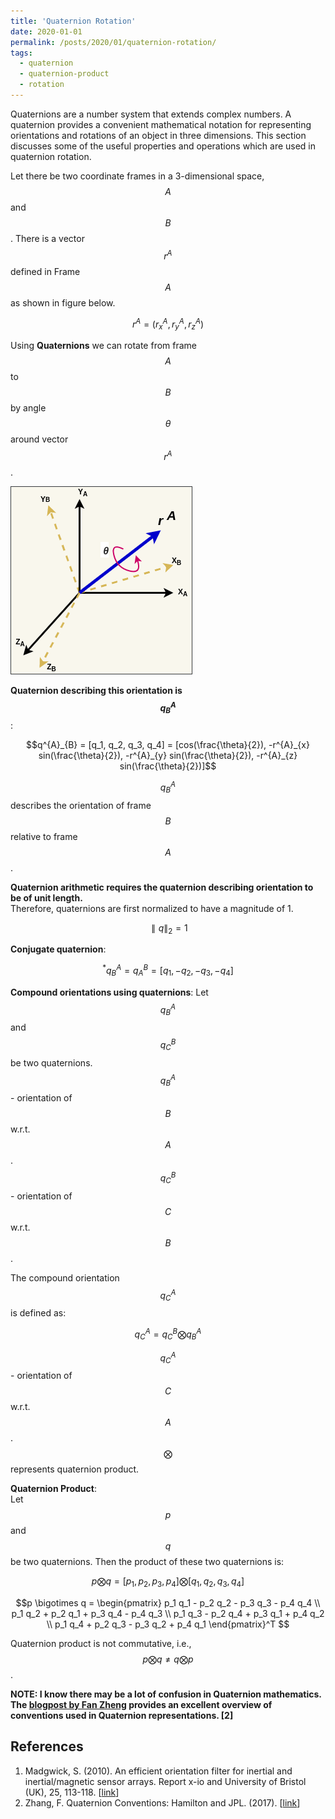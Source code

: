 ```yaml
---
title: 'Quaternion Rotation'
date: 2020-01-01
permalink: /posts/2020/01/quaternion-rotation/
tags:
  - quaternion
  - quaternion-product
  - rotation
---
```


Quaternions are a number system that extends complex numbers. A quaternion provides a convenient mathematical notation for representing orientations and rotations of an object in three dimensions. This section discusses some of the useful properties and operations which are used in quaternion rotation.

Let there be two coordinate frames in a 3-dimensional space, $$A$$ and $$B$$. There is a vector $$r^{A}$$ defined in Frame $$A$$ as shown in figure below.   

$$r^{A} = (r^{A}_{x}, r^{A}_{y}, r^{A}_{z})$$

Using **Quaternions** we can rotate from frame $$A$$ to $$B$$ by angle $$\theta$$ around vector $$r^{A}$$.
  
  
<img src="/images/quaternion_rotation_1.png" alt="Quaternion Rotation"/>
  
  
**Quaternion describing this orientation is $$q^{A}_{B}$$**:  

$$q^{A}_{B} = [q_1, q_2, q_3, q_4] = [cos(\frac{\theta}{2}), -r^{A}_{x} sin(\frac{\theta}{2}), -r^{A}_{y} sin(\frac{\theta}{2}), -r^{A}_{z} sin(\frac{\theta}{2})]$$

$$q^{A}_{B}$$ describes the orientation of frame $$B$$ relative to frame $$A$$.

**Quaternion arithmetic requires the quaternion describing orientation to be of unit length.**  
Therefore, quaternions are first normalized to have a magnitude of 1.  

$$\parallel q \parallel_2 = 1$$

**Conjugate quaternion**:  

$$^{*}q^{A}_{B} = q^{B}_{A} = [q_1, -q_2, -q_3, -q_4]$$

**Compound orientations using quaternions**:
Let $$q^{A}_{B}$$ and $$q^{B}_{C}$$ be two quaternions.
$$q^{A}_{B}$$ - orientation of $$B$$ w.r.t. $$A$$.  
$$q^{B}_{C}$$ - orientation of $$C$$ w.r.t. $$B$$.  

The compound orientation $$q^{A}_{C}$$ is defined as:

$$q^{A}_{C} = q^{B}_{C} \bigotimes q^{A}_{B}$$  

$$q^{A}_{C}$$ - orientation of $$C$$ w.r.t. $$A$$.  
$$\bigotimes$$ represents quaternion product.


**Quaternion Product**:  
Let $$p$$ and $$q$$ be two quaternions. Then the product of these two quaternions is:  

$$p \bigotimes q = [p_1, p_2, p_3, p_4] \bigotimes [q_1, q_2, q_3, q_4]$$  

$$p \bigotimes q = \begin{pmatrix}
p_1 q_1 - p_2 q_2 - p_3 q_3 - p_4 q_4 \\
p_1 q_2 + p_2 q_1 + p_3 q_4 - p_4 q_3 \\
p_1 q_3 - p_2 q_4 + p_3 q_1 + p_4 q_2 \\
p_1 q_4 + p_2 q_3 - p_3 q_2 + p_4 q_1
\end{pmatrix}^T $$  

Quaternion product is not commutative, i.e., $$p \bigotimes q \ne q \bigotimes p$$.  

**NOTE: I know there may be a lot of confusion in Quaternion mathematics. The [blogpost by Fan Zheng](https://fzheng.me/2017/11/12/quaternion_conventions_en/) provides an excellent overview of conventions used in Quaternion representations. [2]**

References
-------------
1. Madgwick, S. (2010). An efficient orientation filter for inertial and inertial/magnetic sensor arrays. Report x-io and University of Bristol (UK), 25, 113-118. [[link](https://www.x-io.co.uk/res/doc/madgwick_internal_report.pdf)]
2. Zhang, F. Quaternion Conventions: Hamilton and JPL. (2017). [[link](https://fzheng.me/2017/11/12/quaternion_conventions_en/)]

